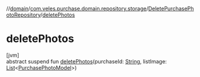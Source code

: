 //[domain](../../../index.md)/[com.veles.purchase.domain.repository.storage](../index.md)/[DeletePurchasePhotoRepository](index.md)/[deletePhotos](delete-photos.md)

# deletePhotos

[jvm]\
abstract suspend fun [deletePhotos](delete-photos.md)(purchaseId: [String](https://kotlinlang.org/api/latest/jvm/stdlib/kotlin/-string/index.html), listImage: [List](https://kotlinlang.org/api/latest/jvm/stdlib/kotlin.collections/-list/index.html)&lt;[PurchasePhotoModel](../../com.veles.purchase.domain.model.purchase/-purchase-photo-model/index.md)&gt;)
